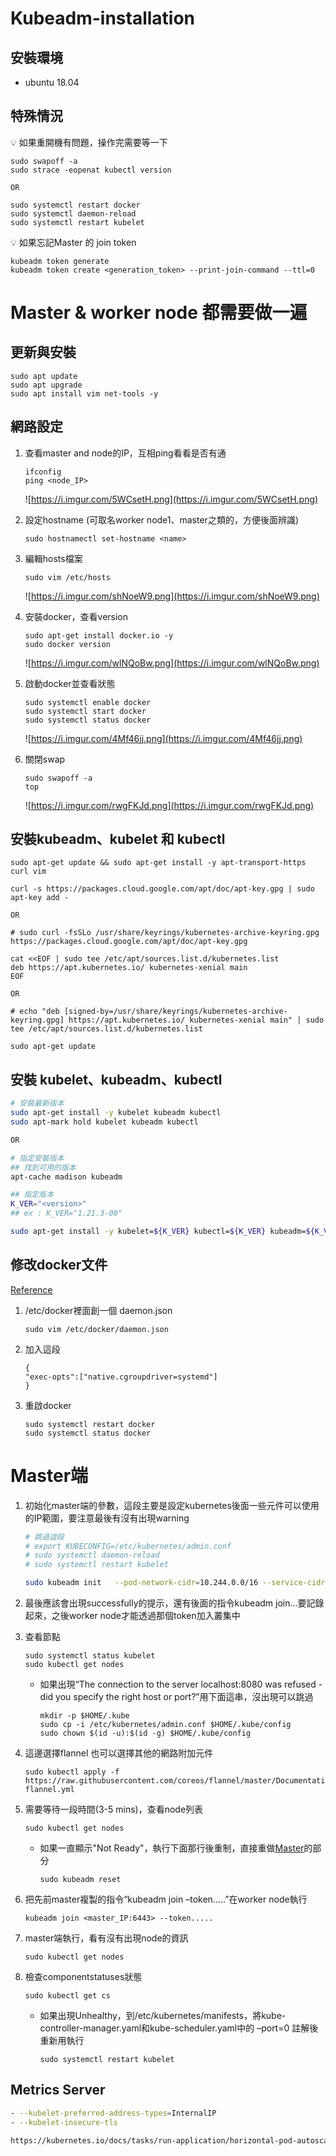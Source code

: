 # Kubeadm-installation

## 安裝環境
- ubuntu 18.04

## 特殊情況

💡 如果重開機有問題，操作完需要等一下

```
sudo swapoff -a
sudo strace -eopenat kubectl version

OR

sudo systemctl restart docker
sudo systemctl daemon-reload
sudo systemctl restart kubelet
```


💡 如果忘記Master 的 join token

```
kubeadm token generate
kubeadm token create <generation_token> --print-join-command --ttl=0
```


# Master & worker node 都需要做一遍
## 更新與安裝
```
sudo apt update
sudo apt upgrade
sudo apt install vim net-tools -y
```


## 網路設定

1. 查看master and node的IP，互相ping看看是否有通
    
    ```
    ifconfig
    ping <node_IP>
    ```
    
    ![https://i.imgur.com/5WCsetH.png](https://i.imgur.com/5WCsetH.png)
    
2. 設定hostname (可取名worker node1、master之類的，方便後面辨識)
    
    ```
    sudo hostnamectl set-hostname <name>
    ```
    
3. 編輯hosts檔案
    
    ```
    sudo vim /etc/hosts
    ```
    
    ![https://i.imgur.com/shNoeW9.png](https://i.imgur.com/shNoeW9.png)
    
4. 安裝docker，查看version
    
    ```
    sudo apt-get install docker.io -y
    sudo docker version
    ```
    
    ![https://i.imgur.com/wlNQoBw.png](https://i.imgur.com/wlNQoBw.png)
    
5. 啟動docker並查看狀態
    
    ```
    sudo systemctl enable docker
    sudo systemctl start docker
    sudo systemctl status docker
    ```
    
    ![https://i.imgur.com/4Mf46jj.png](https://i.imgur.com/4Mf46jj.png)
    
6. 關閉swap
    
    ```
    sudo swapoff -a
    top
    ```
    
    ![https://i.imgur.com/rwgFKJd.png](https://i.imgur.com/rwgFKJd.png)
    

## 安裝kubeadm、kubelet 和 kubectl

```
sudo apt-get update && sudo apt-get install -y apt-transport-https curl vim
```

```docker
curl -s https://packages.cloud.google.com/apt/doc/apt-key.gpg | sudo apt-key add -

OR

# sudo curl -fsSLo /usr/share/keyrings/kubernetes-archive-keyring.gpg https://packages.cloud.google.com/apt/doc/apt-key.gpg
```

```docker
cat <<EOF | sudo tee /etc/apt/sources.list.d/kubernetes.list
deb https://apt.kubernetes.io/ kubernetes-xenial main
EOF

OR

# echo "deb [signed-by=/usr/share/keyrings/kubernetes-archive-keyring.gpg] https://apt.kubernetes.io/ kubernetes-xenial main" | sudo tee /etc/apt/sources.list.d/kubernetes.list
```

```docker
sudo apt-get update
```

## 安裝 kubelet、kubeadm、kubectl

```sh
# 安裝最新版本
sudo apt-get install -y kubelet kubeadm kubectl
sudo apt-mark hold kubelet kubeadm kubectl

OR

# 指定安裝版本
## 找到可用的版本 
apt-cache madison kubeadm

## 指定版本
K_VER="<version>"
## ex : K_VER="1.21.3-00"

sudo apt-get install -y kubelet=${K_VER} kubectl=${K_VER} kubeadm=${K_VER}
```


## 修改docker文件

[Reference](https://blog.csdn.net/M82_A1/article/details/97626309)

1. /etc/docker裡面創一個 daemon.json
    ```
    sudo vim /etc/docker/daemon.json
    ```

2. 加入這段
    ```
    {
    "exec-opts":["native.cgroupdriver=systemd"]
    }
    ```

3. 重啟docker
    ```
    sudo systemctl restart docker
    sudo systemctl status docker
    ```

</aside>

# Master端

1. 初始化master端的參數，這段主要是設定kubernetes後面一些元件可以使用的IP範圍，要注意最後有沒有出現warning
    ```sh
    # 跳過這段
    # export KUBECONFIG=/etc/kubernetes/admin.conf
    # sudo systemctl daemon-reload
    # sudo systemctl restart kubelet

    sudo kubeadm init   --pod-network-cidr=10.244.0.0/16 --service-cidr=10.245.0.0/16 --apiserver-advertise-address=<master_IP>
    ```

2. 最後應該會出現successfully的提示，還有後面的指令kubeadm join…要記錄起來，之後worker node才能透過那個token加入叢集中

3. 查看節點
    ```
    sudo systemctl status kubelet
    sudo kubectl get nodes
    ```

    - 如果出現“The connection to the server localhost:8080 was refused - did you specify the right host or port?”用下面這串，沒出現可以跳過

        ```
        mkdir -p $HOME/.kube
        sudo cp -i /etc/kubernetes/admin.conf $HOME/.kube/config
        sudo chown $(id -u):$(id -g) $HOME/.kube/config
        ```

4. 這邊選擇flannel 也可以選擇其他的網路附加元件

    ```
    sudo kubectl apply -f https://raw.githubusercontent.com/coreos/flannel/master/Documentation/kube-flannel.yml
    ```

5. 需要等待一段時間(3-5 mins)，查看node列表

    ```
    sudo kubectl get nodes
    ```

    - 如果一直顯示"Not Ready"，執行下面那行後重制，直接重做[Master](https://github.com/z416352/Kubeadm-installation#master端)的部分

        ```
        sudo kubeadm reset
        ```

6. 把先前master複製的指令“kubeadm join  –token…..”在worker node執行

    ```
    kubeadm join <master_IP:6443> --token.....
    ```

7. master端執行，看有沒有出現node的資訊

    ```
    sudo kubectl get nodes
    ```

8. 檢查componentstatuses狀態

    ```
    sudo kubectl get cs
    ```

    - 如果出現Unhealthy，到/etc/kubernetes/manifests，將kube-controller-manager.yaml和kube-scheduler.yaml中的 –port=0 註解後重新用執行

        ```
        sudo systemctl restart kubelet
        ```

## Metrics Server

```bash
- --kubelet-preferred-address-types=InternalIP
- --kubelet-insecure-tls

https://kubernetes.io/docs/tasks/run-application/horizontal-pod-autoscale-walkthrough/
```
